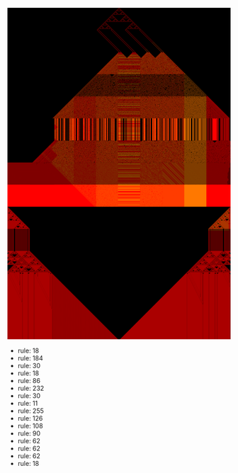 ![photo](./output.png) 
 * rule: 18
* rule: 184
* rule: 30
* rule: 18
* rule: 86
* rule: 232
* rule: 30
* rule: 11
* rule: 255
* rule: 126
* rule: 108
* rule: 90
* rule: 62
* rule: 62
* rule: 62
* rule: 18
